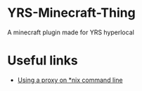YRS-Minecraft-Thing
===================

A minecraft plugin made for YRS hyperlocal


# Useful links
* [Using a proxy on *nix command line](http://askubuntu.com/questions/47379/how-to-use-a-proxy-on-the-command-line)
